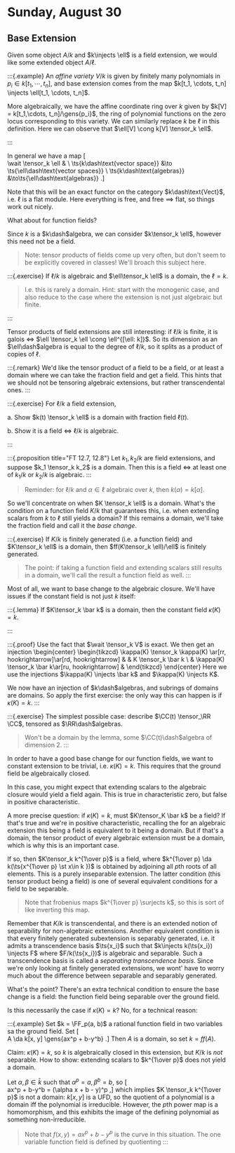 # Sunday, August 30

## Base Extension

Given some object $A/k$ and $k\injects \ell$ is a field extension, we would like some extended object $A/\ell$.

:::{.example}
An *affine variety* $V/k$ is given by finitely many polynomials in $p_i \in k[t_1, \cdots, t_n]$, and base extension comes from the map $k[t_1, \cdots, t_n] \injects \ell[t_1, \cdots, t_n]$.

More algebraically, we have the affine coordinate ring over $k$ given by $k[V] = k[t_1,\cdots, t_n]/\gens{p_i}$, the ring of polynomial functions on the zero locus corresponding to this variety.
We can similarly replace $k$ be $\ell$ in this definition.
Here we can observe that $\ell[V] \cong k[V] \tensor_k \ell$.

:::

In general we have a map
\[  
\wait \tensor_k \ell & \\
\ts{k\dash\text{vector space}} &\to \ts{\ell\dash\text{vector spaces}} \\
\ts{k\dash\text{algebras}} &\to\ts{\ell\dash\text{algebras}}
.\]

Note that this will be an exact functor on the category $k\dash\text{Vect}$, i.e. $\ell$ is a flat module.
Here everything is free, and free $\implies$ flat, so things work out nicely.

What about for function fields?

Since $k$ is a $k\dash$algebra, we can consider $k\tensor_k \ell$, however this need not be a field.

> Note: tensor products of fields come up very often, but don't seem to be explicitly covered in classes!
  We'll broach this subject here.

:::{.exercise}
If $\ell/k$ is algebraic and $\ell\tensor_k \ell$ is a domain, the $\ell = k$.

> I.e. this is rarely a domain.
> Hint: start with the monogenic case, and also reduce to the case where the extension is not just algebraic but finite.

:::

Tensor products of field extensions are still interesting: if $\ell/k$ is finite, it is galois $\iff$ $\ell \tensor_k \ell \cong \ell^{[\ell: k]}$.
So its dimension as an $\ell\dash$algebra is equal to the degree of $\ell/k$, so it splits as a product of copies of $\ell$.

:::{.remark}
We'd like the tensor product of a field to be a field, or at least a domain where we can take the fraction field and get a field.
This hints that we should not be tensoring algebraic extensions, but rather transcendental ones.
:::

:::{.exercise}
For $\ell/k$ a field extension,

a. Show $k(t) \tensor_k \ell$ is a domain with fraction field $\ell(t)$.

b. Show it is a field $\iff$ $\ell/k$ is algebraic.

:::

:::{.proposition title="FT 12.7, 12.8"}
Let $k_1, k_2 / k$ are field extensions, and suppose $k_1 \tensor_k k_2$ is a domain.
Then this is a field $\iff$ at least one of $k_1/k$ or $k_2/k$ is algebraic.
:::

> Reminder: for $\ell/k$ and $\alpha\in \ell$ algebraic over $k$, then $k(\alpha) = k[\alpha]$.

So we'll concentrate on when $K \tensor_k \ell$ is a domain.
What's the condition on a function field $K/k$ that guarantees this, i.e. when extending scalars from $k$ to $\ell$ still yields a domain?
If this remains a domain, we'll take the fraction field and call it the *base change*.

:::{.exercise}
If $K/k$ is finitely generated (i.e. a function field) and $K\tensor_k \ell$ is a domain, then $ff(K\tensor_k \ell)/\ell$ is finitely generated.

> The point: if taking a function field and extending scalars still results in a domain, we'll call the result a function field as well.
:::

Most of all, we want to base change to the algebraic closure.
We'll have issues if the constant field is not just $k$ itself:

:::{.lemma}
If $K\tensor_k \bar k$ is a domain, then the constant field $\kappa(K) = k$.

:::

:::{.proof}
Use the fact that $\wait \tensor_k V$ is exact.
We then get an injection
\begin{center}
\begin{tikzcd}
\kappa(K) \tensor_k \kappa(K) \ar[rr, hookrightarrow]\ar[rd, hookrightarrow] & &
K \tensor_k \bar k \\
& \kappa(K) \tensor_k \bar k\ar[ru, hookrightarrow] & 
\end{tikzcd} 
\end{center}
Here we use the injections $\kappa(K) \injects \bar k$ and $\kappa(K) \injects K$.

We now have an injection of $k\dash$algebras, and subrings of domains are domains. 
So apply the first exercise: the only way this can happen is if $\kappa(K) = k$.
:::


:::{.exercise}
The simplest possible case: describe $\CC(t) \tensor_\RR \CC$, tensored as $\RR\dash$algebras.

> Won't be a domain by the lemma, some $\CC(t)\dash$algebra of dimension 2.
:::

In order to have a good base change for our function fields, we want to constant extension to be trivial, i.e. $\kappa(K) = k$. 
This requires that the ground field be algebraically closed.

In this case, you might expect that extending scalars to the algebraic closure would yield a field again.
This is true in characteristic zero, but false in positive characteristic.

A more precise question: if $\kappa(K) = k$, must $K\tensor_K \bar k$ be a field?
If that's true and we're in positive characteristic, recalling the for an algebraic extension this being a field is equivalent to it being a domain. 
But if that's a domain, the tensor product of every algebraic extension must be a domain, which is why this is an important case.

If so, then $K\tensor_k k^{1\over p}$ is a field, where $k^{1\over p} \da k(\ts{x^{1\over p} \st x\in k })$ is obtained by adjoining all $p$th roots of all elements.
This is a purely inseparable extension.
The latter condition (this tensor product being a field) is one of several equivalent conditions for a field to be separable.

> Note that frobenius maps $k^{1\over p} \surjects k$, so this is sort of like inverting this map.

Remember that $K/k$ is transcendental, and there is an extended notion of separability for non-algebraic extensions.
Another equivalent condition is that every finitely generated subextension is separably generated, i.e. it admits a transcendence basis $\ts{x_i}$ such that $k\injects k(\ts{x_i}) \injects F$ where $F/k(\ts{x_i})$ is algebraic and separable.
Such a transcendence basis is called a *separating transcendence basis*.
Since we're only looking at finitely generated extensions, we wont' have to worry much about the difference between separable and separably generated.

What's the point? 
There's an extra technical condition to ensure the base change is a field: the function field being separable over the ground field.

Is this necessarily the case if $\kappa(K) = k$? 
No, for a technical reason:

:::{.example}
Set $k = \FF_p(a, b)$ a rational function field in two variables sa the ground field.
Set 
\[  
A \da k[x, y] \gens{ax^p + b-y^b}
.\]
Then $A$ is a domain, so set $k = ff(A)$.

Claim: $\kappa(K) = k$, so $k$ is algebraically closed in this extension, but $K/k$ is *not* separable.
How to show: extending scalars to $k^{1\over p}$ does not yield a domain.

Let $\alpha, \beta \in \bar k$ such that $\alpha^p = a, \beta^b = b$, so
\[  
ax^p + b-y^b = (\alpha x + b - y)^p
,\]
which implies $K \tensor_k  k^{1\over p}$ is not a domain: $k[x, y]$ is a UFD, so the quotient of a polynomial is a domain iff the polynomial is irreducible.
However, the $p$th power map is a homomorphism, and this exhibits the image of the defining polynomial as something non-irreducible.

> Note that $f(x, y) = ax^p + b - y^p$ is the curve in this situation.
  The one variable function field is defined by quotienting 
:::









